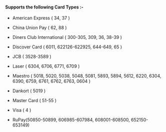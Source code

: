#### Supports the following Card Types :- 

* American Express ( 34, 37 )

* China Union Pay ( 62, 88 )

* Diners Club International ( 300-305, 309, 36, 38-39 )

* Discover Card ( 6011, 622126-622925, 644-649, 65 )

* JCB ( 3528-3589 )

* Laser ( 6304, 6706, 6771, 6709 )

* Maestro ( 5018, 5020, 5038, 5048, 5081, 5893, 5894, 5612, 6220, 6304, 6390, 6759, 6761, 6762, 6763, 0604 )

* Dankort ( 5019 )

* Master Card ( 51-55 )

* Visa ( 4 )

* RuPay(50850-50899, 606985-607984, 608001-608500, 652150-653149)
